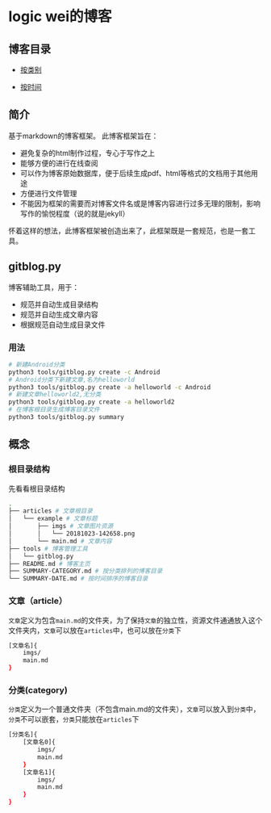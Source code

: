 ﻿# logic wei的博客

## 博客目录

- [按类别](./SUMMARY-CATEGORY.md)

- [按时间](./SUMMARY-DATE.md)

## 简介

基于markdown的博客框架。
此博客框架旨在：

- 避免复杂的html制作过程，专心于写作之上
- 能够方便的进行在线查阅
- 可以作为博客原始数据库，便于后续生成pdf、html等格式的文档用于其他用途
- 方便进行文件管理
- 不能因为框架的需要而对博客文件名或是博客内容进行过多无理的限制，影响写作的愉悦程度（说的就是jekyll）

怀着这样的想法，此博客框架被创造出来了，此框架既是一套规范，也是一套工具。

## gitblog.py

博客辅助工具，用于：

- 规范并自动生成目录结构
- 规范并自动生成文章内容
- 根据规范自动生成目录文件 

### 用法

```bash
# 新建Android分类
python3 tools/gitblog.py create -c Android
# Android分类下新建文章,名为helloworld
python3 tools/gitblog.py create -a helloworld -c Android
# 新建文章helloworld2,无分类
python3 tools/gitblog.py create -a helloworld2
# 在博客根目录生成博客目录文件
python3 tools/gitblog.py summary
```

## 概念

### 根目录结构

先看看根目录结构

```bash
.
├── articles # 文章根目录
│   └── example # 文章标题
│       ├── imgs # 文章图片资源
│       │   └── 20181023-142658.png
│       └── main.md # 文章内容
├── tools # 博客管理工具
│   └── gitblog.py
├── README.md # 博客主页
├── SUMMARY-CATEGORY.md # 按分类排列的博客目录
└── SUMMARY-DATE.md # 按时间排序的博客目录
```

### 文章（article）

`文章`定义为包含`main.md`的文件夹，为了保持`文章`的独立性，资源文件通通放入这个文件夹内，`文章`可以放在`articles`中，也可以放在`分类`下

```bash
[文章名]{
    imgs/
    main.md
}
```

### 分类(category)

`分类`定义为一个普通文件夹（不包含main.md的文件夹），`文章`可以放入到`分类`中，`分类`不可以嵌套，`分类`只能放在`articles`下

```bash
[分类名]{
    [文章名0]{
        imgs/
        main.md
    }
    [文章名1]{
        imgs/
        main.md
    }
}
```
